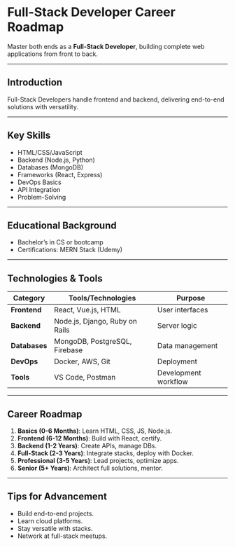 # Full-Stack Developer Career Roadmap

Master both ends as a **Full-Stack Developer**, building complete web applications from front to back.

---

## Introduction
Full-Stack Developers handle frontend and backend, delivering end-to-end solutions with versatility.

---

## Key Skills
- HTML/CSS/JavaScript
- Backend (Node.js, Python)
- Databases (MongoDB)
- Frameworks (React, Express)
- DevOps Basics
- API Integration
- Problem-Solving

---

## Educational Background
- Bachelor’s in CS or bootcamp
- Certifications: MERN Stack (Udemy)

---

## Technologies & Tools
| **Category**         | **Tools/Technologies**                     | **Purpose**                        |
|----------------------|--------------------------------------------|------------------------------------|
| **Frontend**         | React, Vue.js, HTML                        | User interfaces                   |
| **Backend**          | Node.js, Django, Ruby on Rails             | Server logic                      |
| **Databases**        | MongoDB, PostgreSQL, Firebase              | Data management                   |
| **DevOps**           | Docker, AWS, Git                           | Deployment                        |
| **Tools**            | VS Code, Postman                           | Development workflow              |

---

## Career Roadmap
1. **Basics (0-6 Months)**: Learn HTML, CSS, JS, Node.js.  
2. **Frontend (6-12 Months)**: Build with React, certify.  
3. **Backend (1-2 Years)**: Create APIs, manage DBs.  
4. **Full-Stack (2-3 Years)**: Integrate stacks, deploy with Docker.  
5. **Professional (3-5 Years)**: Lead projects, optimize apps.  
6. **Senior (5+ Years)**: Architect full solutions, mentor.

---

## Tips for Advancement
- Build end-to-end projects.
- Learn cloud platforms.
- Stay versatile with stacks.
- Network at full-stack meetups.